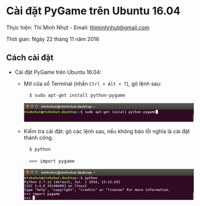 # Cài đặt PyGame trên Ubuntu 16.04

Thực hiện: Thi Minh Nhựt - Email: thiminhnhut@gmail.com

Thời gian: Ngày 22 tháng 11 năm 2016

## Cách cài đặt

* Cài đặt PyGame trên Ubuntu 16.04: 

	+ Mở cửa sổ Terminal (nhấn `Ctrl + Alt + T`), gõ lệnh sau:		

			$ sudo apt-get install python-pygame
			
		![](https://raw.githubusercontent.com/h3int2um/pygame/master/pygame-tutorials/images/caidat-pygame-ubuntu.png)
		
	+ Kiểm tra cài đặt: gõ các lệnh sau, nếu không báo lỗi nghĩa là cài đặt thành công.
	
			$ python
			
			>>> import pygame		
		
		![](https://raw.githubusercontent.com/h3int2um/pygame/master/pygame-tutorials/images/kiemtra-caidat-pygame.png)
